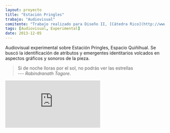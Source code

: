 ```yaml
---
layout: proyecto
title: "Estación Pringles"
trabajo: "Audiovisual"
comitente: "Trabajo realizado para Diseño II, [Cátedra Rico](http://www.catedrarico.com.ar), FADU--UBA."
tags: [Audiovisual, Experimental]
date: 2013-12-05
---
```


Audiovisual experimental sobre Estación Pringles, Espacio Quiñihual. Se buscó la identificación de atributos y emergentes identitarios volcados en aspectos gráficos y sonoros de la pieza.

> Si de noche lloras por el sol, no podrás ver las estrellas  
> --- <cite>Rabindranath Tagore</cite>.

<div class="embed-container"><iframe src="https://player.vimeo.com/video/80961723?title=0&byline=0&portrait=0" frameborder="0" webkitAllowFullScreen mozallowfullscreen allowFullScreen></iframe></div>
